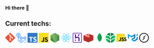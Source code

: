 ### Hi there 👋

## Current techs:
[![Git](https://github.com/IliaFeldgun/IliaFeldgun/raw/master/git.png)](https://git-scm.com/) [![Github Actions](https://github.com/IliaFeldgun/IliaFeldgun/raw/master/githubactions.png)](https://github.com/features/actions) [![Typescript](https://github.com/IliaFeldgun/IliaFeldgun/raw/master/typescript.png)](https://www.typescriptlang.org/) [![Javascript](https://github.com/IliaFeldgun/IliaFeldgun/raw/master/javascript.png)](https://developer.mozilla.org/en-US/docs/Web/JavaScript) [![Node.js](https://github.com/IliaFeldgun/IliaFeldgun/raw/master/nodejs.png)](https://nodejs.org) [![React](https://github.com/IliaFeldgun/IliaFeldgun/raw/master/react.png)](https://reactjs.org/) [![Heroku](https://github.com/IliaFeldgun/IliaFeldgun/raw/master/heroku.png)](https://www.heroku.com) [![Redis](/redis.png)](https://redis.io/) [![MongoDB](https://github.com/IliaFeldgun/IliaFeldgun/raw/master/mongodb.png)](https://www.mongodb.com/) [![MongoDB Atlas](https://github.com/IliaFeldgun/IliaFeldgun/raw/master/mongodbatlas.png)](https://www.mongodb.com/cloud/atlas) [![JSS](https://github.com/IliaFeldgun/IliaFeldgun/raw/master/jss.png)](https://cssinjs.org) [![Material-UI](https://github.com/IliaFeldgun/IliaFeldgun/raw/master/materialui.png)](https://material-ui.com/) [![Socket.IO](https://github.com/IliaFeldgun/IliaFeldgun/raw/master/socketio.png)](https://socket.io/)




<!--
**IliaFeldgun/IliaFeldgun** is a ✨ _special_ ✨ repository because its `README.md` (this file) appears on your GitHub profile.

Here are some ideas to get you started:

- 🔭 I’m currently working on ...
- 🌱 I’m currently learning ...
- 👯 I’m looking to collaborate on ...
- 🤔 I’m looking for help with ...
- 💬 Ask me about ...
- 📫 How to reach me: ...
- 😄 Pronouns: ...
- ⚡ Fun fact: ...
-->
